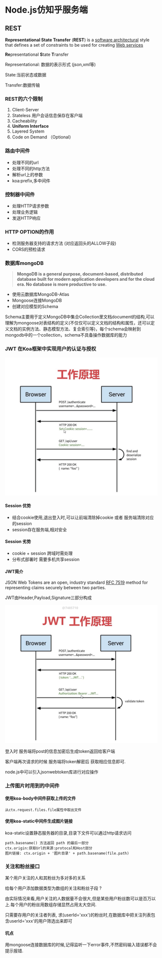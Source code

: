 # Node.js仿知乎服务端

## REST

 **Representational State Transfer** \(**REST**\) is a [software architectural](https://en.wikipedia.org/wiki/Software_architecture) style that defines a set of constraints to be used for creating [Web services](https://en.wikipedia.org/wiki/Web_service)

**Re**presentational **S**tate **T**ransfer

Representational: 数据的表示形式 \(json,xml等\)

State:当前状态或数据

Transfer:数据传输

### REST的六个限制

1. Client-Server 
2. Stateless 用户会话信息保存在客户端
3. Cacheability 
4. **Uniform Interface**
5. Layered System
6. Code on Demand （Optional）

### 路由中间件

* 处理不同的url
* 处理不同的http方法
* 解析url上的参数
* koa:prefix,多中间件

### 控制器中间件

* 处理HTTP请求参数
* 处理业务逻辑
* 发送HTTP响应

### HTTP OPTION的作用

* 检测服务器支持的请求方法 \(对应返回头的ALLOW子段\)
* CORS的预检请求

### 数据库**m**ongoDB

> **MongoDB is a general purpose, document-based, distributed database built for modern application developers and for the cloud era. No database is more productive to use.**

* 使用云数据库MongoDB-Atlas
* Mongoose连接MongoDB 
* 创建对应模型的Schema 

Schema主要用于定义MongoDB中集合Collection里文档document的结构,可以理解为mongoose对表结构的定义\(不仅仅可以定义文档的结构和属性，还可以定义文档的实例方法、静态模型方法、复合索引等\)，每个schema会映射到mongodb中的一个collection，schema不具备操作数据库的能力



### JWT 在Koa框架中实现用户的认证与授权

![Session&#x8BA4;&#x8BC1;](.gitbook/assets/p-o7grtmiw3m-yfy38-11px.png)

#### Session 优势

* 结合cookie使用,退出登入时,可以让前端清除掉cookie 或者 服务端清除对应的session
* session存在服务端,相对安全

#### Session 劣势

* cookie + session 跨域时需处理
* 分布式部署时 需要多机共享session

#### JWT简介

JSON Web Tokens are an open, industry standard [RFC 7519](https://tools.ietf.org/html/rfc7519) method for representing claims securely between two parties.

JWT由Header,Payload,Signature三部分构成

![JWT&#x8BA4;&#x8BC1;](.gitbook/assets/usd-h6exql7m5-s1fx9y2.png)

登入时 服务端将post的信息加密后生成token返回给客户端

客户端再次请求的时候 服务端将token解密后 获取相应信息即可.

node.js中可以引入jsonwebtoken库进行对应操作



### 上传图片时用到的中间件

#### 使用koa-body中间件获取上传的文件

```text
从ctx.request.files.file属性中取出文件
```

#### 使用koa-static中间件生成图片链接

koa-static设置静态服务器的目录,目录下文件可以通过http请求访问

```text
path.basename() 方法返回 path 的最后一部分
ctx.origin:获取Url的来源:protocal和Host部分
图片链接: ctx.origin + '图片目录' + path.basename(file.path)
```

### 关注和粉丝接口

某个用户关注的人和其粉丝为多对多的关系

给每个用户添加数据类型为数组的关注和粉丝子段 ?

由实际情况来看,用户关注的人数据量不会很大,但是某些用户粉丝数可以是百万以上.每个用户的粉丝用数组存储显然占用太大空间.

只需要存用户的关注者列表, 求\(userId='xxx'\)的粉丝时,在数据库中把关注列表包含userId='xxx'的用户筛选出来即可





#### 坑点

用mongoose连接数据库的时候,记得监听一下error事件,不然密码输入错误都不会提示报错.





